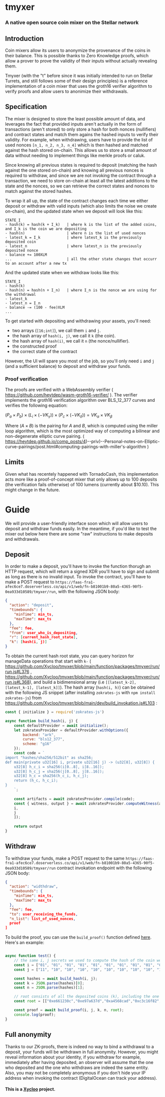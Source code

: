 # tmyxer
### A native open source coin mixer on the Stellar network


## Introduction
Coin mixers allow its users to anonymize the provenance of the coins in their balance. This is possible thanks to Zero Knowledge proofs, which allow a prover to prove the validity of their inputs without actually revealing them.

Tmyxer (with the "t" before since it was initially intended to run on Stellar Turrets, and still follows some of their design principles) is a reference implementation of a coin mixer that uses the groth16 verifier algorithm to verify proofs and allow users to anonimize their withdrawals.

## Specification
The mixer is designed to store the least possible amount of data, and leverages the fact that provided inputs aren't actually in the form of transactions (aren't stored) to only store a hash for both nonces (nullifiers) and contract states and match them agains the hashed inputs to verify their validity. For example, when withdrawing, users have to provide the list of used nonces `[n_1, n_2, n_3, n_4]` which is then hashed and matched against the hash stored on-chain. This allows us to store a small amount of data without needing to implement things like merkle proofs or caluk.

Since knowing all previous states is required to deposit (matching the hash against the one stored on-chain) and knowing all previous nonces is required to withdraw, and since we are not invoking the contract through a transaction, we need to store on-chain at least all the latest additions to the state and the nonces, so we can retrieve the correct states and nonces to match against the stored hashes.

To wrap it all up, the state of the contract changes each time we either deposit or withdraw with valid inputs (which also limits the noise we create on-chain), and the updated state when we deposit will look like this:

```
STATE_I
- hash(k) = hash(k + I_k)   | where k is the list of the added coins, and I_k is the coin we are depositing
- hash(n)                   | where n is the list of used nonces
- latest_k = I_k            | where latest_k is the previously deposited coin 
- latest_n                  | where latest_n is the previously deposited nonce
- balance += 100XLM 
...                         | all the other state changes that occurr to an account after a new tx
```

And the updated state when we withdraw looks like this:

```
STATE_I
- hash(k)
- hash(n) = hash(n + I_n)   | where I_n is the nonce we are using for the withdrawal
- latest_k
- latest_n = I_n
- balance -= (100 - fee)XLM 
...
```

To get started with depositing and withdrawing your assets, you'll need:
- two arrays (`[16;int]`), we call them `i` and `j`.
- the hash array of `hash(i, j)`, we call it `k` (the coin).
- the hash array of `hash(i)`, we call it `n` (the nonce/nullifier).
- the constructed proof
- the correct state of the contract

However, the UI will spare you most of the job, so you'll only need `i` and `j` (and a sufficient balance) to deposit and withdraw your funds.

### Proof verification
The proofs are verified with a WebAssembly verifier ( https://github.com/heytdep/wasm-groth16-verifier/ ). The verifier implements the groth16 verification algorithm over BLS_12_377 curves and verifies the following equation:


$(P_a \times P_b) \times (L_i \times (−VK_{\gamma})) \times (P_c \times (−VK_{\delta})) = VK_{\alpha} \times VK_{\beta}$

Where  $(A \times B)$ is the pairing for $A$ and $B$, which is computed using the miller loop algorithm, which is the most optimized way of computing a bilinear and non-degenerate elliptic curve pairing. ( https://heytdep.github.io/comp_posts/4)--priv)--Personal-notes-on-Elliptic-curve-pairings/post.html#computing-pairings-with-miller's-algorithm )


## Limits
Given what has recentely happened with TornadoCash, this implementation acts more like a proof-of-concept mixer that only allows up to 100 deposits (the verification fails otherwise) of 100 lumens (currently about $10.10). This might change in the future.


# Guide
We will provide a user-friendly interface soon which will allow users to deposit and withdraw funds easily. In the meantime, if you'd like to test the mixer out below here there are some "raw" instructions to make deposits and withdrawals.

## Deposit
In order to make a deposit, you'll have to invoke the function thorugh an HTTP request, which will return a signed XDR you'll have to sign and submit as long as there is no invalid input.
To invoke the contract, you'll have to make a POST request to `https://faas-fra1-afec6ce7.doserverless.co/api/v1/web/fn-b81001b9-80a5-4365-90f5-0ea933d10589/tmyxer/run`, with the following JSON body:

```json
{
  "action": "deposit",
  "timebounds": {
    "minTime": min_ts,
    "maxTime": max_ts
  },
  "fee": fee,
  "from": user_who_is_depositing,
  "r": [current_hash_root_state],
  "k": [hash(i, j)]
}
```

To obtain the current hash root state, you can query horizon for manageData operations that start with `k-` ( https://github.com/Xycloo/tmyxer/blob/main/function/packages/tmyxer/run/run.js#L376 , https://github.com/Xycloo/tmyxer/blob/main/function/packages/tmyxer/run/run.js#L368), and build a bidimensional array (i.e `[[latest_k-2], [latest_k-1], [latest_k]]`). The hash array (`hash(i, h)`) can be obtained with the following JS snippet (after installing `zokrates-js` with `npm install zokrates-js`) from https://github.com/Xycloo/tmyxer/blob/main/dev/build_invokation.js#L103 :

```javascript
const { initialize } = require('zokrates-js')

async function build_hash(i, j) {
    const defaultProvider = await initialize();
    let zokratesProvider = defaultProvider.withOptions({ 
        backend: "ark",
        curve: "bls12_377",
        scheme: "g16"
    });
    const code = `
import "hashes/sha256/512bit" as sha256;
def main(private u32[16] i, private u32[16] j) -> (u32[8], u32[8]) {
    u32[8] h_c_i = sha256(i[0..8], i[8..16]);
    u32[8] h_c_j = sha256(j[0..8], j[8..16]);
    u32[8] h_c = sha256(h_c_i, h_c_j);
    return (h_c, h_c_i);
}
    `;
    
    const artifacts = await zokratesProvider.compile(code);
    const { witness, output } = await zokratesProvider.computeWitness(artifacts, [
	i,
	j
    ]);
    
    return output
}
```

## Withdraw
To withdraw your funds, make a POST request to the same `https://faas-fra1-afec6ce7.doserverless.co/api/v1/web/fn-b81001b9-80a5-4365-90f5-0ea933d10589/tmyxer/run` contract invokation endpoint with the following JSON body:

```json
{
  "action": "widthdraw",
  "timebounds": {
    "minTime": min_ts,
    "maxTime": max_ts
  },
  "fee": fee,
  "to": user_receiving_the_funds,
  "n_list": list_of_used_nonces,
  proof
]
```

To build the proof, you can use the `build_proof()` function defined [here](https://github.com/Xycloo/tmyxer/blob/main/dev/build_invokation.js#L52).
Here's an example:

```javascript

async function test() {
	// the same i, j secrets we used to compute the hash of the coin we deposited
    const i = ["01", "01", "01", "01", "01", "01", "01", "01", "01", "01", "01", "01", "01", "01", "01", "01"];
    const j = ["11", "10", "10", "10", "10", "10", "10", "10", "10", "10", "10", "10", "10", "10", "10", "10"];

    const hashes = await build_hash(i, j);
    const k = JSON.parse(hashes)[0];
    const n = JSON.parse(hashes)[1];

	// root consists of all the deposited coins (k), including the one we are verifying | must have a fixed length of 100. 
    const root = [["0xe661230c","0xe97a637d","0xa4568cad","0xc3c16f82","0xf1734751","0x0d7fcd56","0x53e8941f","0x4e1762de"],["0x06f6e530","0x9ca863bc","0x67af3041","0x85cfbdb3","0x5e960a2b","0x9757fa27","0xfc075d00","0x80dbb1c8"],["0","0","0","0","0","0","0","0"],["0","0","0","0","0","0","0","0"],["0","0","0","0","0","0","0","0"],["0","0","0","0","0","0","0","0"],["0","0","0","0","0","0","0","0"],["0","0","0","0","0","0","0","0"],["0","0","0","0","0","0","0","0"],["0","0","0","0","0","0","0","0"],["0","0","0","0","0","0","0","0"],["0","0","0","0","0","0","0","0"],["0","0","0","0","0","0","0","0"],["0","0","0","0","0","0","0","0"],["0","0","0","0","0","0","0","0"],["0","0","0","0","0","0","0","0"],["0","0","0","0","0","0","0","0"],["0","0","0","0","0","0","0","0"],["0","0","0","0","0","0","0","0"],["0","0","0","0","0","0","0","0"],["0","0","0","0","0","0","0","0"],["0","0","0","0","0","0","0","0"],["0","0","0","0","0","0","0","0"],["0","0","0","0","0","0","0","0"],["0","0","0","0","0","0","0","0"],["0","0","0","0","0","0","0","0"],["0","0","0","0","0","0","0","0"],["0","0","0","0","0","0","0","0"],["0","0","0","0","0","0","0","0"],["0","0","0","0","0","0","0","0"],["0","0","0","0","0","0","0","0"],["0","0","0","0","0","0","0","0"],["0","0","0","0","0","0","0","0"],["0","0","0","0","0","0","0","0"],["0","0","0","0","0","0","0","0"],["0","0","0","0","0","0","0","0"],["0","0","0","0","0","0","0","0"],["0","0","0","0","0","0","0","0"],["0","0","0","0","0","0","0","0"],["0","0","0","0","0","0","0","0"],["0","0","0","0","0","0","0","0"],["0","0","0","0","0","0","0","0"],["0","0","0","0","0","0","0","0"],["0","0","0","0","0","0","0","0"],["0","0","0","0","0","0","0","0"],["0","0","0","0","0","0","0","0"],["0","0","0","0","0","0","0","0"],["0","0","0","0","0","0","0","0"],["0","0","0","0","0","0","0","0"],["0","0","0","0","0","0","0","0"],["0","0","0","0","0","0","0","0"],["0","0","0","0","0","0","0","0"],["0","0","0","0","0","0","0","0"],["0","0","0","0","0","0","0","0"],["0","0","0","0","0","0","0","0"],["0","0","0","0","0","0","0","0"],["0","0","0","0","0","0","0","0"],["0","0","0","0","0","0","0","0"],["0","0","0","0","0","0","0","0"],["0","0","0","0","0","0","0","0"],["0","0","0","0","0","0","0","0"],["0","0","0","0","0","0","0","0"],["0","0","0","0","0","0","0","0"],["0","0","0","0","0","0","0","0"],["0","0","0","0","0","0","0","0"],["0","0","0","0","0","0","0","0"],["0","0","0","0","0","0","0","0"],["0","0","0","0","0","0","0","0"],["0","0","0","0","0","0","0","0"],["0","0","0","0","0","0","0","0"],["0","0","0","0","0","0","0","0"],["0","0","0","0","0","0","0","0"],["0","0","0","0","0","0","0","0"],["0","0","0","0","0","0","0","0"],["0","0","0","0","0","0","0","0"],["0","0","0","0","0","0","0","0"],["0","0","0","0","0","0","0","0"],["0","0","0","0","0","0","0","0"],["0","0","0","0","0","0","0","0"],["0","0","0","0","0","0","0","0"],["0","0","0","0","0","0","0","0"],["0","0","0","0","0","0","0","0"],["0","0","0","0","0","0","0","0"],["0","0","0","0","0","0","0","0"],["0","0","0","0","0","0","0","0"],["0","0","0","0","0","0","0","0"],["0","0","0","0","0","0","0","0"],["0","0","0","0","0","0","0","0"],["0","0","0","0","0","0","0","0"],["0","0","0","0","0","0","0","0"],["0","0","0","0","0","0","0","0"],["0","0","0","0","0","0","0","0"],["0","0","0","0","0","0","0","0"],["0","0","0","0","0","0","0","0"],["0","0","0","0","0","0","0","0"],["0","0","0","0","0","0","0","0"],["0","0","0","0","0","0","0","0"],["0","0","0","0","0","0","0","0"],["0","0","0","0","0","0","0","0"],["0x2cf46708","0x3e53cdde","0xbb50f4b8","0x05fc19f3","0xf4560223","0xa6ea2dd7","0x6218bbfe","0xaa2add4a"]]

    const proof = await build_proof(i, j, k, n, root);
    console.log(proof);
}
```

## Full anonymity
Thanks to our ZK-proofs, there is indeed no way to bind a withdrawal to a deposit, your funds will be withdrawn in full anonymity. However, you might reveal information about your identity, if you withdraw for example, immediately after having deposited, an observer will assume that the one who deposited and the one who withdraws are indeed the same entity.
Also, you may not be completely anonymous if you don't hide your IP address when invoking the contract (DigitalOcean can track your address).

#### This is a [Xycloo](https://xycloo.com/) project.
